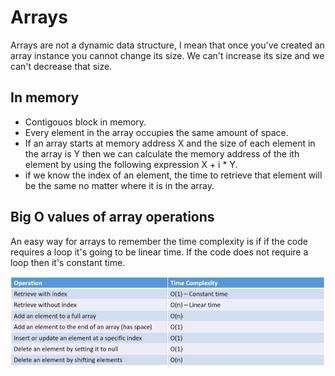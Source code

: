 # Arrays
 
Arrays are not a dynamic data structure, I mean that once you've created an array instance you cannot change its size. We can't increase its size and we can't decrease that size.

## In memory

* Contigouos block in memory.
* Every element in the array occupies the same amount of space.
* If an array starts at memory address X and the size of each element in the array is Y then we can calculate the memory address of the ith element by using the following expression X + i * Y.
* if we know the index of an element, the time to retrieve that element will be the same no matter where it is in the array. 


## Big O values of array operations

An easy way for arrays to remember the time complexity is if if the code requires a loop it's going to be linear time. If the code does not require a loop then it's constant time.

![](BigO.PNG)
